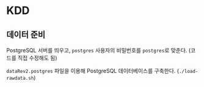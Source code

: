 # KDD
## 데이터 준비
PostgreSQL 서버를 띄우고, `postgres` 사용자의 비밀번호를 `postgres`로 맞춘다. (코드를 직접 수정해도 됨)

`dataRev2.postgres` 파일을 이용해 PostgreSQL 데이터베이스를 구축한다. (`./load-rawdata.sh`)
